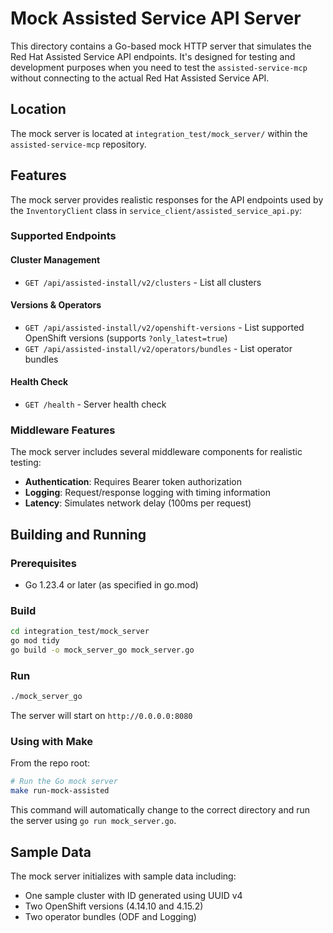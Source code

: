 # Mock Assisted Service API Server

This directory contains a Go-based mock HTTP server that simulates the Red Hat Assisted Service API endpoints. It's designed for testing and development purposes when you need to test the `assisted-service-mcp` without connecting to the actual Red Hat Assisted Service API.

## Location

The mock server is located at `integration_test/mock_server/` within the `assisted-service-mcp` repository.

## Features

The mock server provides realistic responses for the API endpoints used by the `InventoryClient` class in `service_client/assisted_service_api.py`:

### Supported Endpoints

#### Cluster Management
- `GET /api/assisted-install/v2/clusters` - List all clusters

#### Versions & Operators
- `GET /api/assisted-install/v2/openshift-versions` - List supported OpenShift versions (supports `?only_latest=true`)
- `GET /api/assisted-install/v2/operators/bundles` - List operator bundles

#### Health Check
- `GET /health` - Server health check

### Middleware Features

The mock server includes several middleware components for realistic testing:
- **Authentication**: Requires Bearer token authorization
- **Logging**: Request/response logging with timing information
- **Latency**: Simulates network delay (100ms per request)

## Building and Running

### Prerequisites

- Go 1.23.4 or later (as specified in go.mod)

### Build

```bash
cd integration_test/mock_server
go mod tidy
go build -o mock_server_go mock_server.go
```

### Run

```bash
./mock_server_go
```

The server will start on `http://0.0.0.0:8080`

### Using with Make

From the repo root:
```bash
# Run the Go mock server
make run-mock-assisted
```

This command will automatically change to the correct directory and run the server using `go run mock_server.go`.

## Sample Data

The mock server initializes with sample data including:
- One sample cluster with ID generated using UUID v4
- Two OpenShift versions (4.14.10 and 4.15.2)
- Two operator bundles (ODF and Logging)
